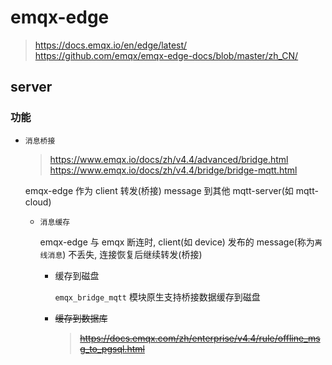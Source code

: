 # emqx-edge

> https://docs.emqx.io/en/edge/latest/ <br/>
https://github.com/emqx/emqx-edge-docs/blob/master/zh_CN/

## server

### 功能

- `消息桥接`

    > https://www.emqx.io/docs/zh/v4.4/advanced/bridge.html <br/>
    https://www.emqx.io/docs/zh/v4.4/bridge/bridge-mqtt.html

    emqx-edge 作为 client 转发(桥接) message 到其他 mqtt-server(如 mqtt-cloud)

    - `消息缓存`

        emqx-edge 与 emqx 断连时, client(如 device) 发布的 message(称为`离线消息`) 不丢失, 连接恢复后继续转发(桥接)

        - 缓存到磁盘

            `emqx_bridge_mqtt` 模块原生支持桥接数据缓存到磁盘

        <strike>

        - 缓存到数据库

            > https://docs.emqx.com/zh/enterprise/v4.4/rule/offline_msg_to_pgsql.html

        </strike>
